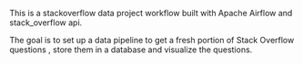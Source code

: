 This is a stackoverflow data project workflow built with Apache Airflow and stack_overflow api.



The goal is to set up a data pipeline to get a fresh portion of Stack Overflow questions , store them in a database and visualize the questions.

